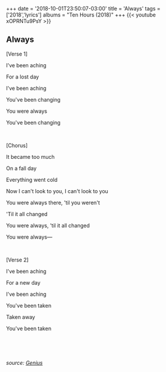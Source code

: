 +++
date = '2018-10-01T23:50:07-03:00'
title = 'Always'
tags = ['2018','lyrics']
albums = "Ten Hours (2018)"
+++
{{< youtube xOPRNTu9PsY >}}

## Always

[Verse 1]

I've been aching

For a lost day

I've been aching

You've been changing

You were always

You've been changing

&nbsp;

[Chorus]

It became too much

On a fall day

Everything went cold

Now I can't look to you, I can't look to you

You were always there, 'til you weren't

'Til it all changed

You were always, 'til it all changed

You were always—

&nbsp;

[Verse 2]

I've been aching

For a new day

I've been aching

You've been taken

Taken away

You've been taken

&nbsp;

&nbsp;

_source: [Genius](https://genius.com/artists/First-of-october)_
